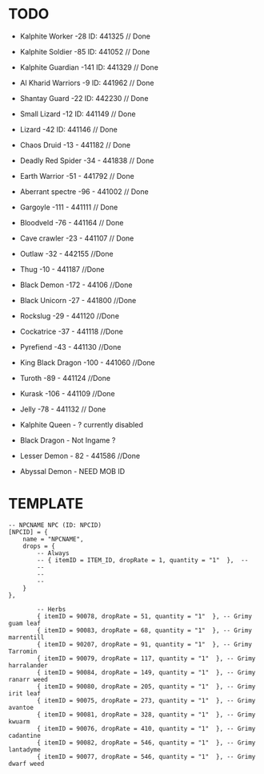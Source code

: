 # TODO


- Kalphite Worker    -28 ID: 441325 // Done
- Kalphite Soldier   -85 ID: 441052 // Done
- Kalphite Guardian  -141 ID: 441329 // Done
- Al Kharid Warriors -9 ID: 441962 // Done
- Shantay Guard		-22 ID: 442230 // Done
- Small Lizard		-12 ID: 441149 // Done
- Lizard			-42 ID: 441146 // Done
- Chaos Druid        -13 - 441182 // Done
- Deadly Red Spider  -34 - 441838 // Done
- Earth Warrior      -51 - 441792 // Done
- Aberrant spectre -96 - 441002 // Done
- Gargoyle -111		- 441111 // Done
- Bloodveld -76		- 441164 // Done
- Cave crawler 		-23 - 441107 // Done
- Outlaw			-32 - 442155 //Done
- Thug				-10 - 441187 //Done
- Black Demon		-172 - 44106 //Done
- Black Unicorn		-27	- 441800 //Done
- Rockslug 			-29 - 441120 //Done
- Cockatrice 		-37 - 441118 //Done
- Pyrefiend 		-43 - 441130 //Done
- King Black Dragon -100 - 441060 //Done
- Turoth 			-89 - 441124 //Done
- Kurask 			-106 - 441109 //Done
- Jelly 			-78 - 441132 // Done
- Kalphite Queen		- ? currently disabled
- Black Dragon			- Not Ingame ?
- Lesser Demon - 82 - 441586 //Done

- Abyssal Demon - NEED MOB ID
# TEMPLATE
    -- NPCNAME NPC (ID: NPCID)
    [NPCID] = {
        name = "NPCNAME",
        drops = {
			-- Always
			-- { itemID = ITEM_ID, dropRate = 1, quantity = "1"  },  --
			--
			--
			--
		}
    },

			-- Herbs
            { itemID = 90078, dropRate = 51, quantity = "1"  }, -- Grimy guam leaf
            { itemID = 90083, dropRate = 68, quantity = "1"  }, -- Grimy marrentill
            { itemID = 90207, dropRate = 91, quantity = "1"  }, -- Grimy Tarromin
            { itemID = 90079, dropRate = 117, quantity = "1"  }, -- Grimy harralander
            { itemID = 90084, dropRate = 149, quantity = "1"  }, -- Grimy ranarr weed
            { itemID = 90080, dropRate = 205, quantity = "1"  }, -- Grimy irit leaf
            { itemID = 90075, dropRate = 273, quantity = "1"  }, -- Grimy avantoe
            { itemID = 90081, dropRate = 328, quantity = "1"  }, -- Grimy kwuarm
            { itemID = 90076, dropRate = 410, quantity = "1"  }, -- Grimy cadantine
			{ itemID = 90082, dropRate = 546, quantity = "1"  }, -- Grimy lantadyme
			{ itemID = 90077, dropRate = 546, quantity = "1"  }, -- Grimy dwarf weed